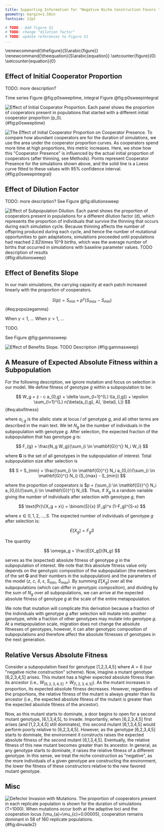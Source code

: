 ```yaml
---
title: Supporting Information for "Negative Niche Construction Favors the Evolution of Cooperation"
geometry: margin=1.50in
fontsize: 12pt

# TODO - Add figure S1
# TODO: change "dilution factor"
# TODO: update references to Figure S1
...
```


\renewcommand{\thefigure}{S\arabic{figure}}
\renewcommand{\theequation}{S\arabic{equation}}
\setcounter{figure}{0}
\setcounter{equation}{0}


## Effect of Initial Cooperator Proportion

TODO: more description?

Time series Figure @fig:p0sweeptime, integral Figure @fig:p0sweepintegral

![**Effect of Initial Cooperator Proportion.** Each panel shows the proportion of cooperators present in populations that started with a different initial cooperator proportion ($p_0$).](../figures/p0sweep_time.png) {#fig:p0sweeptime}

![**The Effect of Initial Cooperator Proportion on Cooperator Presence.** To compare how abundant cooperators are for the duration of simulations, we use the area under the cooperator proportion curves. As cooperators spend more time at high proportions, this metric increases. Here, we show how this "Cooperator Presence" is influenced by the actual initial proportion of cooperators (after thinning, see Methods). Points represent Cooperator Presence for the simulations shown above, and the solid line is a Loess curve fitted to these values with 95% confidence interval.](../figures/p0sweep_presence.png) {#fig:p0sweepintegral}


## Effect of Dilution Factor

TODO: more description? See Figure @fig:dilutionsweep

![**Effect of Subpopulation Dilution.** Each panel shows the proportion of cooperators present in populations for a different dilution factor ($d$), which represents the proportion of individuals that survive the thinning that occurs during each simulation cycle. Because thinning affects the number of offspring produced during each cycle, and hence the number of mutational opportunities to gain adaptations, simulations proceeded until populations had reached $2.82\times 10^9$ births, which was the average number of births that occurred in simulations with baseline parameter values. TODO description of results](../figures/dilution.png) {#fig:dilutionsweep}


## Effect of Benefits Slope

In our main simulations, the carrying capacity at each patch increased linearly with the proportion of cooperators.

$$ S(p) = S_{min} + p^{\gamma} (S_{max} - S_{min}) $$ {#eq:popsizegamma}

When $\gamma < 1$, ...
When $\gamma > 1$, ...

TODO.

See Figure @fig:gammasweep


![**Effect of Benefits Slope.** TODO Description](../figures/popsize_returns.png) {#fig:gammasweep}


## A Measure of Expected Absolute Fitness within a Subpopulation

For the following description, we ignore mutation and focus on selection in our model. We define fitness of genotype $g$ within a subpopulation to be:

$$ W_g = z - c a_{0,g} + \delta \sum_{l=1}^{L} I(a_{l,g}) + \epsilon \sum_{l=1}^{L} n(\beta(a_{l,g}, A), \beta(l, L)) $$ {#eq:absfitness}

where $a_{l,g}$ is the allelic state at locus $l$ of genotype $g$, and all other terms are described in the main text.
We let $N_g$ be the number of individuals in the subpopulation with genotype $g$.
After selection, the expected fraction of the subpopulation that has genotype $g$ is:

$$ F_{g} = \frac{N_g W_g}{\sum_{i \in \mathbf{G}}^{} N_i W_i} $$

where $\mathbf{G}$ is the set of all genotypes in the subpopulation of interest.
Total subpopulation size after selection is

$$ S = S_{min} + \frac{\sum_{i \in \mathbf{G}}^{} N_i a_{0,i}}{\sum_{i \in \mathbf{G}}^{} N_i} (S_{max} - S_{min}) $$

where the proportion of cooperators is $p = (\sum_{i \in \mathbf{G}}^{} N_i a_{0,i})/(\sum_{i \in \mathbf{G}}^{} N_i)$.
Thus, if $X_g$ is a random variable giving the number of individuals after selection with genotype $g$, then

$$ \text{Pr}\{X_g = x\} = \binom{S}{x} (F_g)^x (1-F_g)^{S-x} $$

where $x \in {0,1,2,\ldots,S}$. The expected number of individuals of genotype $g$ after selection is:

$$ E[X_g] = F_g S $$

The quantity

$$ \omega_g = \frac{E[X_g]}{N_g} $$

serves as the (expected) absolute fitness of genotype $g$ in the subpopulation of interest.
We note that this absolute fitness value only depends on the genotypic composition of the subpopulation (the members of the set $\mathbf{G}$ and their numbers in the subpopulation) and the parameters of the model ($z$, $c$, $\delta$, $\epsilon$, $S_{min}$, $S_{max}$).
By summing $E[X_g]$ over all the subpopulations (which can differ in genotypic composition), and dividing by the sum of $N_g$ over all subpopulations, we can arrive at the expected absolute fitness of genotype $g$ at the scale of the entire metapopulation.

We note that mutation will complicate this derivation because a fraction of the individuals with genotype $g$ after selection will mutate into another genotype, while a fraction of other genotypes may mutate into genotype $g$.
At a metapopulation scale, migration does not change the absolute fitnesses of genotypes, however, it can alter genotypic composition of subpopulations and therefore affect the absolute fitnesses of genotypes in the next generation.


## Relative Versus Absolute Fitness

Consider a subpopulation fixed for genotype [1,2,3,4,5] where $A=6$ (our "negative niche construction" scheme).
Now, imagine a mutant genotype [6,2,3,4,5] arises.
This mutant has a higher expected absolute fitness than its ancestor (i.e., $W_{[6,2,3,4,5]} > W_{[1,2,3,4,5]}$).
As the mutant increases in proportion, its expected absolute fitness decreases.
However, regardless of the proportions, the relative fitness of the mutant is always greater than its ancestor (i.e., the expected absolute fitness of the mutant is greater than the expected absolute fitness of the ancestor).

Now, as this mutant starts to dominate, a door begins to open for a second mutant genotype, [6,1,3,4,5], to invade.
Importantly, when [6,2,3,4,5] first arises (and [1,2,3,4,5] still dominates), this second mutant [6,1,3,4,5] would perform poorly relative to [6,2,3,4,5].
However, as the genotype [6,2,3,4,5] starts to dominate, the environment it constructs raises the expected absolute fitness of the second mutant [6,1,3,4,5].
Eventually, the relative fitness of this new mutant becomes greater than its ancestor.
In general, as any genotype starts to dominate, it raises the relative fitness of a different genotype.
In this sense, we treat the niche construction as "negative", as the more individuals of a given genotype are constructing the environment, the lower the fitness of these constructors relative to the new favored mutant genotype.


## Misc

![**Defector Invasion with Mutations.** The proportion of cooperators present in each replicate population is shown for the duration of simulations ($T=1000$). When mutations occur both at the adaptive loci and the cooperation locus ($\mu_{a}=\mu_{c}=0.00005$), cooperation remains dominant in 58 of 160 replicate populations.](../figures/FigureS1.png) {#fig:dinvade2}

